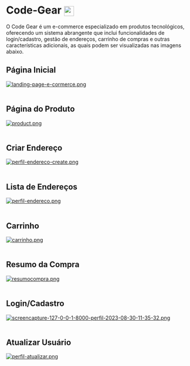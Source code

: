 <h1>Code-Gear <img src="https://img.icons8.com/?size=30&id=XrEFnp33pJYw&format=png" width="27" height="27" align="center"></img></h1>
O Code Gear é um e-commerce especializado em produtos tecnológicos, oferecendo um sistema abrangente que inclui funcionalidades de login/cadastro, gestão de endereços, carrinho de compras e outras características adicionais, as quais podem ser visualizadas nas imagens abaixo.

## Página Inicial

[![landing-page-e-cormerce.png](https://i.postimg.cc/XqDKmkgp/landing-page-e-cormerce.png)](https://postimg.cc/GTGssYVC)<br><br>


## Página do Produto
[![product.png](https://i.postimg.cc/P5bp8M8Y/product.png)](https://postimg.cc/w1vTCL2j)<br><br>


## Criar Endereço
[![perfil-endereco-create.png](https://i.postimg.cc/MHDZp9Lp/perfil-endereco-create.png)](https://postimg.cc/fSVQHfZG)<br><br>


## Lista de Endereços
[![perfil-endereco.png](https://i.postimg.cc/rw5n07Jj/perfil-endereco.png)](https://postimg.cc/K1vrCqC3)<br><br>


## Carrinho
[![carrinho.png](https://i.postimg.cc/RZGPLKkJ/carrinho.png)](https://postimg.cc/WdF62Fbs)<br><br>


## Resumo da Compra
[![resumocompra.png](https://i.postimg.cc/dQd4SbMY/resumocompra.png)](https://postimg.cc/F1ryYnsW)<br><br>


## Login/Cadastro
[![screencapture-127-0-0-1-8000-perfil-2023-08-30-11-35-32.png](https://i.postimg.cc/8CGx0S4J/screencapture-127-0-0-1-8000-perfil-2023-08-30-11-35-32.png)](https://postimg.cc/fVHHV16D)<br><br>


## Atualizar Usuário
[![perfil-atualizar.png](https://i.postimg.cc/9Fp97Pk6/perfil-atualizar.png)](https://postimg.cc/hfXhFmcs)
